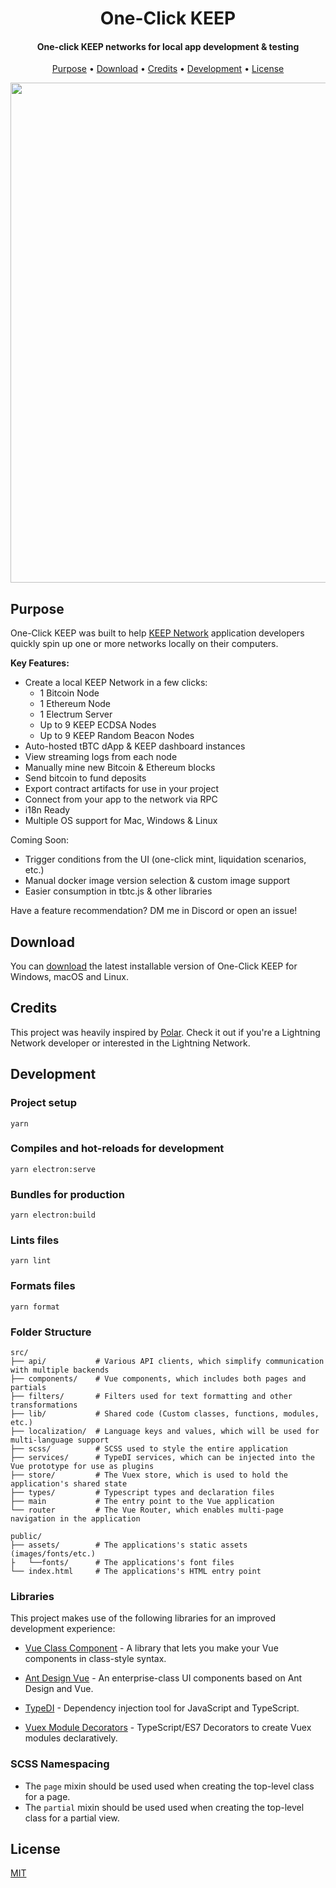 <h1 align="center">
  One-Click KEEP
  <br>
</h1>

<h4 align="center">One-click KEEP networks for local app development & testing</h4>

<p align="center">
  <a href="#purpose">Purpose</a> •
  <a href="#download">Download</a> •
  <a href="#credits">Credits</a> •
  <a href="#development">Development</a> •
  <a href="#license">License</a>
</p>

<p align="center">
  <img width="800px" src="https://user-images.githubusercontent.com/20102664/95001610-be388b80-0588-11eb-95af-a130d96586a5.gif">
</p>

## Purpose

One-Click KEEP was built to help [KEEP Network](https://keep.network/) application developers quickly spin up one or more networks locally on their computers.

**Key Features:**

* Create a local KEEP Network in a few clicks:
   * 1 Bitcoin Node
   * 1 Ethereum Node
   * 1 Electrum Server
   * Up to 9 KEEP ECDSA Nodes
   * Up to 9 KEEP Random Beacon Nodes
* Auto-hosted tBTC dApp & KEEP dashboard instances
* View streaming logs from each node
* Manually mine new Bitcoin & Ethereum blocks
* Send bitcoin to fund deposits
* Export contract artifacts for use in your project
* Connect from your app to the network via RPC
* i18n Ready
* Multiple OS support for Mac, Windows & Linux

Coming Soon:

* Trigger conditions from the UI (one-click mint, liquidation scenarios, etc.)
* Manual docker image version selection & custom image support
* Easier consumption in tbtc.js & other libraries

Have a feature recommendation? DM me in Discord or open an issue!

## Download

You can [download](https://github.com/cavanmflynn/one-click-keep/releases/tag/v0.1.0) the latest installable version of One-Click KEEP for Windows, macOS and Linux.

## Credits

This project was heavily inspired by [Polar](https://github.com/jamaljsr/polar). Check it out if you're a Lightning Network developer or interested in the Lightning Network.

## Development

### Project setup
```
yarn
```

### Compiles and hot-reloads for development
```
yarn electron:serve
```

### Bundles for production
```
yarn electron:build
```

### Lints files
```
yarn lint
```

### Formats files
```
yarn format
```

### Folder Structure

    src/
    ├── api/           # Various API clients, which simplify communication with multiple backends
    ├── components/    # Vue components, which includes both pages and partials
    ├── filters/       # Filters used for text formatting and other transformations
    ├── lib/           # Shared code (Custom classes, functions, modules, etc.)
    ├── localization/  # Language keys and values, which will be used for multi-language support
    ├── scss/          # SCSS used to style the entire application
    ├── services/      # TypeDI services, which can be injected into the Vue prototype for use as plugins
    ├── store/         # The Vuex store, which is used to hold the application's shared state
    ├── types/         # Typescript types and declaration files
    ├── main           # The entry point to the Vue application
    └── router         # The Vue Router, which enables multi-page navigation in the application

    public/
    ├── assets/        # The applications's static assets (images/fonts/etc.)
    ├   └──fonts/      # The applications's font files
    └── index.html     # The applications's HTML entry point

### Libraries
This project makes use of the following libraries for an improved development experience:
* [Vue Class Component](https://class-component.vuejs.org) - A library that lets you make your Vue components in class-style syntax.
* [Ant Design Vue](https://www.antdv.com/docs/vue/introduce) - An enterprise-class UI components based on Ant Design and Vue.
* [TypeDI](https://github.com/typestack/typedi) - Dependency injection tool for JavaScript and TypeScript.

* [Vuex Module Decorators](https://championswimmer.in/vuex-module-decorators) - TypeScript/ES7 Decorators to create Vuex modules declaratively.

### SCSS Namespacing

* The `page` mixin should be used used when creating the top-level class for a page.
* The `partial` mixin should be used used when creating the top-level class for a partial view.

## License

[MIT](LICENSE)
